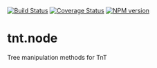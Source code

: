 [![Build Status](https://travis-ci.org/emepyc/tnt.node.svg?branch=master)](https://travis-ci.org/emepyc/tnt.node)
[![Coverage Status](https://coveralls.io/repos/emepyc/tnt.node/badge.png)](https://coveralls.io/r/emepyc/tnt.node)
[![NPM version](https://badge-me.herokuapp.com/api/npm/tnt.node.png)](http://badges.enytc.com/for/npm/tnt.node) 

tnt.node
=========

Tree manipulation methods for TnT

